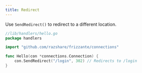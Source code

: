 ```yaml
---
title: Redirect
---
```


Use `SendRedirect()` to redirect to a different location.

```go
//lib/handlers/hello.go
package handlers

import "github.com/razshare/frizzante/connections"

func Hello(con *connections.Connection) {
    con.SendRedirect("/login", 302) // Redirects to /login
}
```
